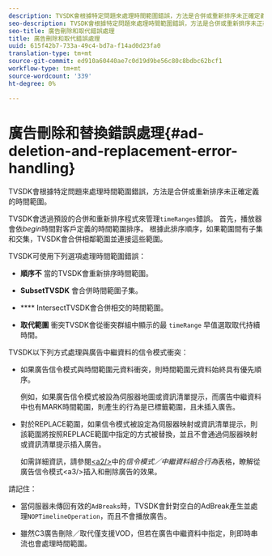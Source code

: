 ```yaml
---
description: TVSDK會根據特定問題來處理時間範圍錯誤，方法是合併或重新排序未正確定義的時間範圍。
seo-description: TVSDK會根據特定問題來處理時間範圍錯誤，方法是合併或重新排序未正確定義的時間範圍。
seo-title: 廣告刪除和取代錯誤處理
title: 廣告刪除和取代錯誤處理
uuid: 615f42b7-733a-49c4-bd7a-f14ad0d23fa0
translation-type: tm+mt
source-git-commit: ed910a60440ae7c0d19d9be56c80c8bdbc62bcf1
workflow-type: tm+mt
source-wordcount: '339'
ht-degree: 0%

---
```



# 廣告刪除和替換錯誤處理{#ad-deletion-and-replacement-error-handling}

TVSDK會根據特定問題來處理時間範圍錯誤，方法是合併或重新排序未正確定義的時間範圍。

TVSDK會透過預設的合併和重新排序程式來管理`timeRanges`錯誤。 首先，播放器會依&#x200B;*begin*&#x200B;時間對客戶定義的時間範圍排序。 根據此排序順序，如果範圍間有子集和交集，TVSDK會合併相鄰範圍並連接這些範圍。

TVSDK可使用下列選項處理時間範圍錯誤：

* **順序不** 當的TVSDK會重新排序時間範圍。

* **SubsetTVSDK** 會合併時間範圍子集。

* **** IntersectTVSDK會合併相交的時間範圍。

* **取代範圍** 衝突TVSDK會從衝突群組中顯示的最 `timeRange` 早值選取取代持續時間。

TVSDK以下列方式處理與廣告中繼資料的信令模式衝突：

* 如果廣告信令模式與時間範圍元資料衝突，則時間範圍元資料始終具有優先順序。

   例如，如果廣告信令模式被設為伺服器地圖或資訊清單提示，而廣告中繼資料中也有MARK時間範圍，則產生的行為是已標籤範圍，且未插入廣告。
* 對於REPLACE範圍，如果信令模式被設定為伺服器映射或資訊清單提示，則該範圍將按照REPLACE範圍中指定的方式被替換，並且不會通過伺服器映射或資訊清單提示插入廣告。

   如需詳細資訊，請參閱[&lt;a2/>](../../../../../tvsdk-3x-android-prog/android-3x-advertising/ad-insertion/delete-replace-content-vod/android-3x-signaling-mode-android.md)中的&#x200B;*信令模式／中繼資料組合行為*&#x200B;表格，瞭解從廣告信令模式&lt;a3/>插入和刪除廣告的效果。

請記住：

* 當伺服器未傳回有效的`AdBreaks`時，TVSDK會針對空白的AdBreak產生並處理`NOPTimelineOperation`，而且不會播放廣告。

* 雖然C3廣告刪除／取代僅支援VOD，但若在廣告中繼資料中指定，則即時串流也會處理時間範圍。
